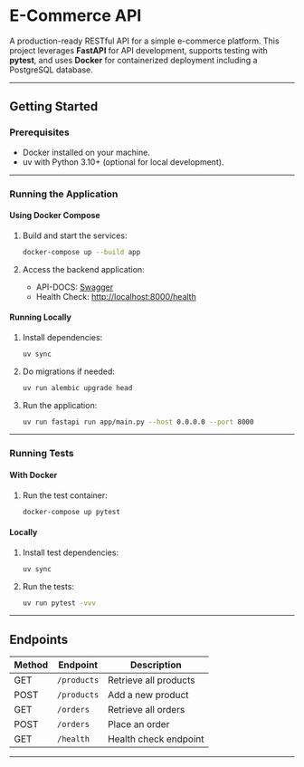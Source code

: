 # **E-Commerce API**

A production-ready RESTful API for a simple e-commerce platform. This project leverages **FastAPI** for API development, supports testing with **pytest**, and uses **Docker** for containerized deployment including a PostgreSQL database.

---

## **Getting Started**

### Prerequisites
- Docker installed on your machine.
- uv with Python 3.10+ (optional for local development).

---

### **Running the Application**

#### **Using Docker Compose**
1. Build and start the services:
   ```bash
   docker-compose up --build app
   ```

2. Access the backend application:
   - API-DOCS: [Swagger](http://localhost:8000/docs)
   - Health Check: [http://localhost:8000/health](http://localhost:8000/health)

#### **Running Locally**
1. Install dependencies:
   ```bash
   uv sync
   ```

2. Do migrations if needed:
   ```bash
   uv run alembic upgrade head
   ```

3. Run the application:
   ```bash
   uv run fastapi run app/main.py --host 0.0.0.0 --port 8000
   ```

---

### **Running Tests**

#### **With Docker**
1. Run the test container:
   ```bash
   docker-compose up pytest
   ```

#### **Locally**
1. Install test dependencies:
   ```bash
   uv sync
   ```

2. Run the tests:
   ```bash
   uv run pytest -vvv
   ```

---

## **Endpoints**

| Method | Endpoint        | Description           |
|--------|-----------------|-----------------------|
| GET    | `/products`     | Retrieve all products |
| POST   | `/products`     | Add a new product     |
| GET    | `/orders`       | Retrieve all orders   |
| POST   | `/orders`       | Place an order        |
| GET    | `/health`       | Health check endpoint |

---
